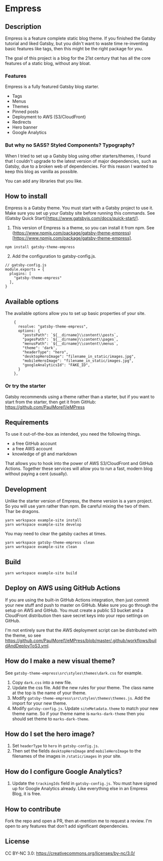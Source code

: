 # Empress

## Description

Empress is a feature complete static blog theme. If you finished the Gatsby tutorial and liked Gatsby, but you didn't want to waste time re-inventing basic features like tags, then this might be the right package for you.

The goal of this project is a blog for the 21st century that has all the core features of a static blog, without any bloat.

### Features

Empress is a fully featured Gatsby blog starter.

- Tags
- Menus
- Themes
- Pinned posts
- Deployment to AWS (S3/CloudFront)
- Redirects
- Hero banner
- Google Analytics

### But why no SASS? Styled Components? Typography?

When I tried to set up a Gatsby blog using other starters/themes, I found that I couldn't upgrade to the latest version of major dependencies, such as Gatsby, due to a broken web of dependencies. For this reason I wanted to keep this blog as vanilla as possible.

You can add any libraries that you like.

## How to install

Empress is a Gatsby theme. You must start with a Gatsby project to use it. Make sure you set up your Gatsby site before running this commands. See (Gatsby Quick Start)[https://www.gatsbyjs.com/docs/quick-start/].

1. This version of Empress is a theme, so you can install it from npm. See (https://www.npmjs.com/package/gatsby-theme-empress)[https://www.npmjs.com/package/gatsby-theme-empress].

```
npm install gatsby-theme-empress
```

2. Add the configuration to gatsby-config.js.

```
// gatsby-config.js
module.exports = {
  plugins: [
    "gatsby-theme-empress"
  ],
}
```

## Available options

The available options allow you to set up basic properties of your site.

```
    {
      resolve: "gatsby-theme-empress",
      options: {
        "postsPath": `${__dirname}\\content\\posts`,
        "pagesPath": `${__dirname}\\content\\pages`,
        "menusPath": `${__dirname}\\content\\menus`,
        "theme": 'dark',
        "headerType": "hero",
        "desktopHeroImage": "filename_in_static/images.jpg",
        "mobileHeroImage": "filename_in_static/images.jpg",
        "googleAnalyticsId": "FAKE_ID",
      }
    },
```

### Or try the starter

Gatsby recommends using a theme rather than a starter, but if you want to start from the starter, then get it from GitHub: https://github.com/PaulMorel1/eMPress

## Requirements

To use it out-of-the-box as intended, you need the following things.

- a free GitHub account
- a free AWS account
- knowledge of git and markdown

That allows you to hook into the power of AWS S3/CloudFront and GitHub Actions. Together these services will allow you to run a fast, modern blog without paying a cent (usually).

## Development

Unlike the starter version of Empress, the theme version is a yarn project. So you will use yarn rather than npm. Be careful mixing the two of them. Thar be dragons.

```
yarn workspace example-site install
yarn workspace example-site develop
```

You may need to clear the gatsby caches at times.

```
yarn workspace gatsby-theme-empress clean
yarn workspace example-site clean
```

## Build

```
yarn workspace example-site build
```

## Deploy on AWS using GitHub Actions

If you are using the built-in GitHub Actions integration, then just commit your new stuff and push to master on GitHub. Make sure you go through the setup on AWS and GitHub. You must create a public S3 bucket and a CloudFront distribution then save secret keys into your repo settings on GitHub.

I'm not entirely sure that the AWS deployment script can be distributed with the theme, so see https://github.com/PaulMorel1/eMPress/blob/master/.github/workflows/buildAndDeployToS3.yml.

## How do I make a new visual theme?

See `gatsby-theme-empress\src\styles\themes\dark.css` for example.

1. Copy `dark.css` into a new file.
2. Update the css file. Add the new rules for your theme. The class name at the top is the name of your theme.
3. Modify `gatsby-theme-empress\src\styles\themes\themes.js`. Add the import for your new theme.
4. Modify `gatsby-config.js`. Update `siteMetadata.theme` to match your new theme name. So if your theme name is `marks-dark-theme` then you should set theme to `marks-dark-theme`.

## How do I set the hero image?

1. Set `headerType` to `hero` in  `gatsby-config.js`.
2. Then set the fields `desktopHeroImage` and `mobileHeroImage` to the filenames of the images in `/static/images` in your site.

## How do I configure Google Analytics?

1. Update the `trackingIds` field in `gatsby-config.js`. You must have signed up for Google Analytics already. Like everything else in an Empress Blog, it is free.

## How to contribute

Fork the repo and open a PR, then at-mention me to request a review. I'm open to any features that don't add significant dependencies.

## License

CC BY-NC 3.0: https://creativecommons.org/licenses/by-nc/3.0/